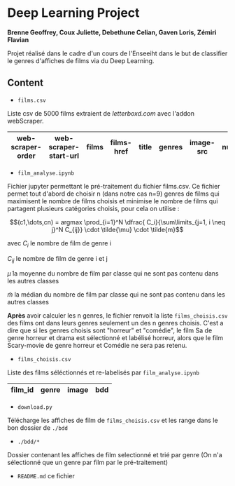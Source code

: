 # Deep Learning Project

**Brenne Geoffrey, Coux Juliette, Debethune Celian, Gaven Loris, Zémiri Flavian**

Projet réalisé dans le cadre d'un cours de l'Enseeiht dans le but de classifier le genres d'affiches de films via du Deep Learning.

## Content

* `films.csv` 

Liste csv de 5000 films extraient de _letterboxd.com_ avec l'addon webScraper.

| web-scraper-order | web-scraper-start-url | films | films-href | title |genres | image-src | number |
| --- | --- | --- | --- | --- | --- | --- | --- | 


* `film_analyse.ipynb` 

Fichier jupyter permettant le pré-traitement du fichier films.csv. Ce fichier permet tout d'abord de choisir n (dans notre cas n=9) genres de films qui maximisent le nombre de films choisis et minimise le nombre de films qui partagent plusieurs catégories choisis, pour cela on utilise :


$$(c1,\dots,cn) = argmax \prod_{i=1}^N \dfrac{ C_i}{\sum\limits_{j=1, i \neq j}^N C_{ij}} \cdot \tilde{\mu} \cdot \tilde{m}$$

avec $C_i$ le nombre de film de genre i

$C_{ij}$ le nombre de film de genre i et j

$\tilde{\mu}$ la moyenne du nombre de film par classe qui ne sont pas contenu dans les autres classes

$\tilde{m}$ la médian du nombre de film par classe qui ne sont pas contenu dans les autres classes

**Après** avoir calculer les n genres, le fichier renvoit la liste `films_choisis.csv` des films ont dans leurs genres seulement un des n genres choisis.
C'est a dire que si les genres choisis sont "horreur" et "comédie", le film Sa de genre horreur et drama est sélectionné et labélisé horreur, alors que le film Scary-movie de genre horreur et Comédie ne sera pas retenu.


* `films_choisis.csv` 

Liste des films séléctionnés et re-labelisés par `film_analyse.ipynb`

| film_id | genre | image | bdd |
| --- | --- | --- | --- |

* `download.py` 

Télécharge les affiches de film de `films_choisis.csv`  et les range dans le bon dossier de `./bdd`

* `./bdd/*`

Dossier contenant les affiches de film selectionné et trié par genre (On n'a sélectionné que un genre par film par le pré-traitement)

* `README.md` ce fichier
